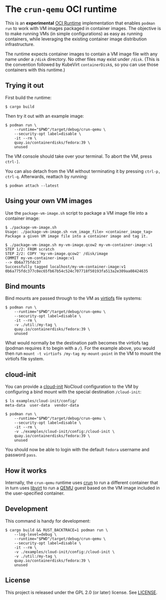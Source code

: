 # The `crun-qemu` OCI runtime

This is an **experimental** [OCI Runtime] implementation that enables `podman
run` to work with VM images packaged in container images. The objective is to
make running VMs (in simple configurations) as easy as running containers, while
leveraging the existing container image distribution infrastructure.

The runtime expects container images to contain a VM image file with any name
under a `/disk` directory. No other files may exist under `/disk`. (This is the
convention followed by KubeVirt `containerDisk`s, so you can use those
containers with this runtime.)

## Trying it out

First build the runtime:

```console
$ cargo build
```

Then try it out with an example image:

```console
$ podman run \
    --runtime="$PWD"/target/debug/crun-qemu \
    --security-opt label=disable \
    -it --rm \
    quay.io/containerdisks/fedora:39 \
    unused
```

The VM console should take over your terminal. To abort the VM, press `ctrl-]`.

You can also detach from the VM without terminating it by pressing `ctrl-p,
ctrl-q`. Afterwards, reattach by running:

```console
$ podman attach --latest
```

## Using your own VM images

Use the `package-vm-image.sh` script to package a VM image file into a container
image:

```console
$ ./package-vm-image.sh
Usage: ./package-vm-image.sh <vm_image_file> <container_image_tag>
Package a given VM image file into a container image and tag it.

$ ./package-vm-image.sh my-vm-image.qcow2 my-vm-container-image:v1
STEP 1/2: FROM scratch
STEP 2/2: COPY 'my-vm-image.qcow2' /disk/image
COMMIT my-vm-container-image:v1
--> 0b6a775fdc37
Successfully tagged localhost/my-vm-container-image:v1
0b6a775fdc377c0ec65fb67b54c524c707718f50193fa513a2e309aa08424635
```

## Bind mounts

Bind mounts are passed through to the VM as [virtiofs] file systems:

```console
$ podman run \
    --runtime="$PWD"/target/debug/crun-qemu \
    --security-opt label=disable \
    -it --rm \
    -v ./util:/my-tag \
    quay.io/containerdisks/fedora:39 \
    unused
```

What would normally be the destination path becomes the virtiofs tag (podman
requires it to begin with a `/`). For the example above, you would then run
`mount -t virtiofs /my-tag my-mount-point` in the VM to mount the virtiofs file
system.

## cloud-init

You can provide a [cloud-init] NoCloud configuration to the VM by configuring a
bind mount with the special destination `/cloud-init`:

```console
$ ls examples/cloud-init/config/
meta-data  user-data  vendor-data

$ podman run \
    --runtime="$PWD"/target/debug/crun-qemu \
    --security-opt label=disable \
    -it --rm \
    -v ./examples/cloud-init/config:/cloud-init \
    quay.io/containerdisks/fedora:39 \
    unused
```

You should now be able to login with the default `fedora` username and password
`pass`.

## How it works

Internally, the `crun-qemu` runtime uses [crun] to run a different container
that in turn uses [libvirt] to run a [QEMU] guest based on the VM image included
in the user-specified container.

## Development

This command is handy for development:

```console
$ cargo build && RUST_BACKTRACE=1 podman run \
    --log-level=debug \
    --runtime="$PWD"/target/debug/crun-qemu \
    --security-opt label=disable \
    -it --rm \
    -v ./examples/cloud-init/config:/cloud-init \
    -v ./util:/my-tag \
    quay.io/containerdisks/fedora:39 \
    unused
```

## License

This project is released under the GPL 2.0 (or later) license. See
[LICENSE](LICENSE).

[cloud-init]: https://cloud-init.io/
[crun]: https://github.com/containers/crun
[libvirt]: https://libvirt.org/
[OCI Runtime]: https://github.com/opencontainers/runtime-spec/blob/v1.1.0/spec.md
[QEMU]: https://www.qemu.org/
[virtiofs]: https://virtio-fs.gitlab.io/
